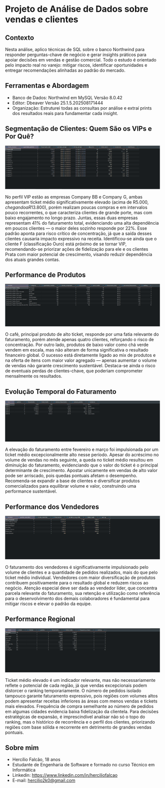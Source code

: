 # Projeto de Análise de Dados sobre vendas e clientes

## Contexto

Nesta análise, aplico técnicas de SQL sobre o banco Northwind para responder perguntas-chave de negócio e gerar insights práticos para apoiar decisões em vendas e gestão comercial. Todo o estudo é orientado pelo impacto real no varejo: mitigar riscos, identificar oportunidades e entregar recomendações alinhadas ao padrão do mercado.

## Ferramentas e Abordagem

- Banco de Dados: Northwind em MySQL Versão 8.0.42
- Editor: Dbeaver Versão 25.1.5.202508171444
- Organização: Estruturei todas as consultas por análise e extraí prints dos resultados reais para fundamentar cada insight.

## Segmentação de Clientes: Quem São os VIPs e Por Quê?
![Segmentação de Clientes](prints/Segmentação_de_Clientes.png)

No perfil VIP estão as empresas Company BB e Company G, ambas apresentam ticket médio significativamente elevado (acima de R$5.000, chegando a R$13.800), 
porém realizam poucas compras e em intervalos pouco recorrentes, o que caracteriza clientes de grande porte, mas com baixo engajamento no longo prazo. Juntas, 
essas duas empresas representam 41% do faturamento total, evidenciando uma alta dependência em poucos clientes — o maior deles sozinho responde por 22%. 
Esse padrão aponta para risco crítico de concentração, já que a saída desses clientes causaria impacto expressivo na receita. Identificou-se ainda que o 
cliente F (classificação Ouro) está próximo de se tornar VIP, recomendando-se priorizar ações de fidelização para ele e os clientes Prata com maior potencial de crescimento, 
visando reduzir dependência dos atuais grandes contas.

## Performance de Produtos
![Performance de Produtos](prints/Performance_de_Produtos.png)

O café, principal produto de alto ticket, responde por uma fatia relevante do faturamento, porém atende apenas quatro clientes, reforçando o risco de concentração. 
Por outro lado, produtos de baixo valor como chá verde vendem em escala, mas não alteram de forma significativa o resultado financeiro global. 
O sucesso está diretamente ligado ao mix de produtos e na oferta de itens com maior valor agregado — apenas aumentar o volume de vendas não garante crescimento sustentável. 
Destaca-se ainda o risco de eventuais perdas de clientes-chave, que poderiam comprometer mensalmente os resultados.

## Evolução Temporal do Faturamento
![Evolução Temporal](prints/Evolução_Temporal.png)

A elevação do faturamento entre fevereiro e março foi impulsionada por um ticket médio excepcionalmente alto nesse período. Apesar do acréscimo no volume de vendas no mês seguinte, 
a queda no ticket médio resultou em diminuição do faturamento, evidenciando que o valor do ticket é o principal determinante de crescimento. 
Apostar unicamente em vendas de alto valor pode ser arriscado, pois quedas pontuais afetam o desempenho. Recomenda-se expandir a base de clientes e diversificar 
produtos comercializados para equilibrar volume e valor, construindo uma performance sustentável.

## Performance dos Vendedores
![Performance dos Vendedores](prints/Performance_dos_Vendedores.png)

O faturamento dos vendedores é significativamente impulsionado pelo volume de clientes e a quantidade de pedidos realizados, mais do que pelo ticket médio individual. 
Vendedores com maior diversificação de produtos contribuem positivamente para o resultado global e reduzem riscos ao negócio. Atenção especial deve ser dada ao vendedor líder, 
que concentra parcela relevante do faturamento, sua retenção e utilização como referência para o desenvolvimento dos demais colaboradores é fundamental para mitigar riscos e elevar o padrão da equipe.

## Performance Regional
![Performance Regional](prints/Performance_Regional.png)

Ticket médio elevado é um indicador relevante, mas não necessariamente reflete o potencial de cada região, já que vendas excepcionais podem distorcer o ranking temporariamente.
O número de pedidos isolado tampouco garante faturamento expressivo, pois regiões com volumes altos podem apresentar receitas inferiores às áreas com menos vendas e tickets mais elevados. 
Frequência de compra semelhante ao número de pedidos em algumas cidades evidencia baixa fidelização da clientela. Para decisões estratégicas de expansão, 
é imprescindível analisar não só o topo do ranking, mas o histórico de recorrência e o perfil dos clientes, priorizando regiões com base sólida e recorrente em detrimento de grandes vendas pontuais.

## Sobre mim

- Hercílio Falcão, 18 anos
- Estudante de Engenharia de Software e formado no curso Técnico em Informática
- Linkedin: https://www.linkedin.com/in/herciliofalcao
- E-mail: hercilio2k0@gmail.com

